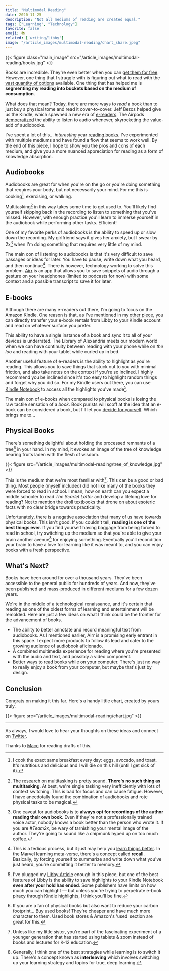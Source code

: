 ```yaml
---
title: "Multimodal Reading"
date: 2020-11-25
description: "Not all mediums of reading are created equal."
tags: ["Learning", "Technology"]
favorite: false
emoji: 📚
related: ['writing/libby']
image: "/article_images/multimodal-reading/chart_share.jpeg"
---
```


{{< figure class="main_image" src="/article_images/multimodal-reading/books.jpg" >}}

Books are incredible. They're even better when you can [get them for free](/writing/libby/). However, one thing that I struggle with is figuring out what to read with the [vast quantity of options](https://www.theifod.com/how-many-new-books-are-published-each-year-and-other-related-books-facts/) available. One thing that has helped me is **segmenting my reading into buckets based on the medium of consumption**.

What does that mean? Today, there are more ways to *read* a book than to just buy a physical tome and read it cover-to-cover. Jeff Bezos helped give us the Kindle, which spawned a new era of [e-readers](https://goodereader.com/blog/electronic-readers/the-tale-of-rocketbook-the-very-first-e-reader). The Airpods [democratized](https://julian.digital/2020/04/19/airpods-as-a-platform/) the ability to listen to audio whenever, skyrocketing the value-add of audiobooks.

I've spent a lot of this... *interesting* year [reading books](https://www.goodreads.com/user_challenges/21020992). I've experimented with multiple mediums and have found a flow that seems to work well. By the end of this piece, I hope to show you the pros and cons of each medium, and give you a more nuanced appreciation for reading as a form of knowledge absorption.

## Audiobooks

Audiobooks are great for when you're on the go or you're doing something that requires your body, but not necessarily your mind. For me this is cooking[^1], exercising, or walking.

Multitasking[^2] in this way takes some time to get used to. You'll likely find yourself skipping back in the recording to listen to something that you've missed. However, with enough practice you'll learn to immerse yourself in the audiobook while performing other tasks. Efficient!

One of my favorite perks of audiobooks is the ability to speed up or slow down the recording. My girlfriend says it gives her anxiety, but I swear by 2x[^3] when I'm doing something that requires very little of my mind.

The main con of listening to audiobooks is that it's very difficult to save passages or ideas for later. You have to pause, write down what you heard, and then continue[^4]. There is however, technology working to solve this problem. [Airr](https://www.airr.io/) is an app that allows you to save snippets of audio through a gesture on your headphones (limited to podcasts for now) with some context and a possible transcript to save it for later.

## E-books

Although there are many e-readers out there, I'm going to focus on the Amazon Kindle. One reason is that, as I've mentioned in my [other piece](/writing/libby/), you can directly transfer your e-book rentals from Libby to your Kindle account and read on whatever surface you prefer.

This ability to have a single instance of a book and sync it to all of your devices is underrated. The Library of Alexandria meets our modern world when we can have continuity between reading with your phone while on *the loo* and reading with your tablet while curled up in bed.

Another useful feature of e-readers is the ability to highlight as you're reading. This allows you to save things that stuck out to you with minimal friction, and also take notes on the context if you're so inclined. I highly recommend you be inclined since it's too easy to highlight random things and forget why you did so. For my Kindle users out there, you can use [Kindle Notebook](https://read.amazon.com/notebook) to access all the highlights you've made[^5].

The main con of e-books when compared to physical books is losing the raw tactile sensation of a *book*. Book purists will scoff at the idea that an e-book can be considered a book, but I'll let you [decide for yourself](https://devicebar.com/ebooks-vs-books-pros-and-cons/2041/). Which brings me to...

## Physical Books

There's something delightful about holding the processed remnants of a tree[^6] in your hand. In my mind, it evokes an image of the tree of knowledge bearing fruits laden with the flesh of wisdom.

{{< figure src="/article_images/multimodal-reading/tree_of_knowledge.jpg" >}}

This is the medium that we're most familiar with[^7]. This can be a good or bad thing. Most people (myself included) did not like many of the books they were forced to read in school. I mean, how on earth can you expect a middle schooler to read _The Scarlet Letter_ and develop a lifelong love for reading? Not to mention the droll textbooks that drone on about esoteric facts with no clear bridge towards practicality.

Unfortunately, there is a negative association that many of us have towards physical books. This isn't good. If you couldn't tell, **reading is one of the best things ever**. If you find yourself having baggage from being forced to read in school, try switching up the medium so that you're able to give your brain another avenue[^8] for enjoying something. Eventually you'll recondition your brain to have a love for learning like it was meant to, and you can enjoy books with a fresh perspective.

## What's Next?

Books have been around for over a thousand years. They've been accessible to the general public for hundreds of years. And now, they've been published and mass-produced in different mediums for a few dozen years.

We're in the middle of a technological renaissance, and it's certain that reading as one of the oldest forms of learning and entertainment will be remolded. Here are just a few ideas on what I think could be the frontier for the advancement of books.

- The ability to better annotate and record meaningful text from audiobooks. As I mentioned earlier, Airr is a promising early entrant in this space. I expect more products to follow its lead and cater to the growing audience of audiobook aficionado.
- A combined multimedia experience for reading where you're presented with the audio and text, and possibly a video component.
- Better ways to read books while on your computer. There's just no way to really enjoy a book from your computer, but maybe that's just by design.

## Conclusion

Congrats on making it this far. Here's a handy little chart, created by yours truly.

{{< figure src="/article_images/multimodal-reading/chart.jpg" >}}

---

As always, I would love to hear your thoughts on these ideas and connect on [Twitter](https://twitter.com/nikhilthota/status/1332338653096521729).

Thanks to [Macc](https://littlecurrywurst.com) for reading drafts of this.

[^1]: I cook the exact same breakfast every day: eggs, avocado, and toast. It's nutritious and delicious and I will die on this hill (until I get sick of it).

[^2]: The [research](https://www.apa.org/research/action/multitask) on multitasking is pretty sound. **There's no such thing as multitasking**. At best, we're single tasking very inefficiently with lots of context switching. This is bad for focus and can cause fatigue. However, I have anecdotally found the combination of audiobooks and rote physical tasks to be magical.

[^3]: One caveat for audiobooks is to **always opt for recordings of the author reading their own book**. Even if they're not a professionally trained voice actor, nobody knows a book better than the person who wrote it. If you are *#Team2x*, be wary of tarnishing your mental image of the author. They're going to sound like a chipmunk hyped up on too much coffee.

[^4]: This is a tedious process, but it just may help you [learn things better](https://en.wikipedia.org/wiki/Active_recall). In the ~~Marvel~~ learning meta-verse, there's a concept called **recall**. Basically, by forcing yourself to summarize and write down what you've just heard, you're committing it better to memory.

[^5]: I've plugged my [Libby Article](/writing/libby/) enough in this piece, but one of the best features of Libby is the ability to save highlights to your Kindle Notebook **even after your hold has ended**. Some publishers have limits on how much you can highlight — but unless you're trying to perpetrate e-book piracy through Kindle highlights, I think you'll be fine.

[^6]: If you are a fan of physical books but also want to reduce your carbon footprint... Buy used books! They're cheaper and have much more character to them. Used book stores & Amazon's 'used' section are great for this.

[^7]: Unless like my little sister, you're part of the fascinating experiment of a younger generation that has started using tablets & zoom instead of books and lectures for K-12 education.

[^8]: Generally, I think one of the best strategies while learning is to switch it up. There's a concept known as **interleaving** which involves switching up your learning strategy and topics for true, deep learning.